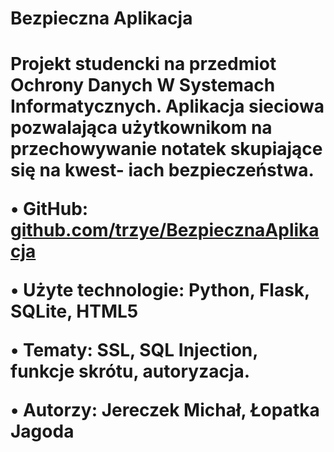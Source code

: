 <h1> Bezpieczna Aplikacja<h1>

Projekt studencki na przedmiot Ochrony Danych W Systemach Informatycznych. Aplikacja
sieciowa pozwalająca użytkownikom na przechowywanie notatek skupiające się na kwest-
iach bezpieczeństwa.

• GitHub: <a href="github.com/trzye/BezpiecznaAplikacja">github.com/trzye/BezpiecznaAplikacja</a>

• Użyte technologie: Python, Flask, SQLite, HTML5

• Tematy: SSL, SQL Injection, funkcje skrótu, autoryzacja.

• Autorzy: Jereczek Michał, Łopatka Jagoda
